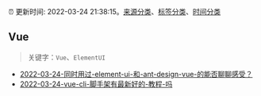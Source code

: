 :alarm_clock: 更新时间: 2022-03-24 21:38:15。[来源分类](../README.md)、[标签分类](../TAGS.md)、[时间分类](../TIMELINE.md)

## Vue


> 关键字：`Vue`、`ElementUI`



- [2022-03-24-同时用过-element-ui-和-ant-design-vue-的能否聊聊感受？](https://www.v2ex.com/t/842750) 
- [2022-03-24-vue-cli-脚手架有最新好的-教程-吗](https://www.v2ex.com/t/842725) 